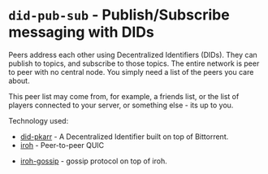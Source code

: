 # `did-pub-sub` - Publish/Subscribe messaging with DIDs

Peers address each other using Decentralized Identifiers (DIDs). They can publish to
topics, and subscribe to those topics. The entire network is peer to peer with no
central node. You simply need a list of the peers you care about.

This peer list may come from, for example, a friends list, or the list of players
connected to your server, or something else - its up to you.

Technology used:
* [did-pkarr](../did-pkarr/) - A Decentralized Identifier built on top of Bittorrent.
* [iroh][iroh] - Peer-to-peer QUIC
- [iroh-gossip][iroh-gossip] - gossip protocol on top of iroh.

[iroh]: https://iroh.computer
[iroh-gossip]: https://docs.rs/iroh-gossip
